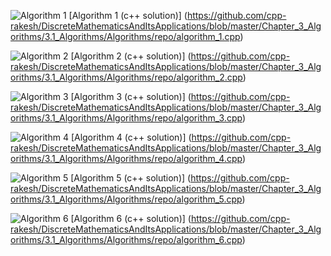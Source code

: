 ![Algorithm 1](https://github.com/cpp-rakesh/DiscreteMathematicsAndItsApplications/blob/master/Chapter_3_Algorithms/3.1_Algorithms/Algorithms/repo/algorithm_1.jpg)
[Algorithm 1 (c++ solution)] (https://github.com/cpp-rakesh/DiscreteMathematicsAndItsApplications/blob/master/Chapter_3_Algorithms/3.1_Algorithms/Algorithms/repo/algorithm_1.cpp)

![Algorithm 2](https://github.com/cpp-rakesh/DiscreteMathematicsAndItsApplications/blob/master/Chapter_3_Algorithms/3.1_Algorithms/Algorithms/repo/algorithm_2.jpg)
[Algorithm 2 (c++ solution)] (https://github.com/cpp-rakesh/DiscreteMathematicsAndItsApplications/blob/master/Chapter_3_Algorithms/3.1_Algorithms/Algorithms/repo/algorithm_2.cpp)

![Algorithm 3](https://github.com/cpp-rakesh/DiscreteMathematicsAndItsApplications/blob/master/Chapter_3_Algorithms/3.1_Algorithms/Algorithms/repo/algorithm_3.jpg)
[Algorithm 3 (c++ solution)] (https://github.com/cpp-rakesh/DiscreteMathematicsAndItsApplications/blob/master/Chapter_3_Algorithms/3.1_Algorithms/Algorithms/repo/algorithm_3.cpp)

![Algorithm 4](https://github.com/cpp-rakesh/DiscreteMathematicsAndItsApplications/blob/master/Chapter_3_Algorithms/3.1_Algorithms/Algorithms/repo/algorithm_4.jpg)
[Algorithm 4 (c++ solution)] (https://github.com/cpp-rakesh/DiscreteMathematicsAndItsApplications/blob/master/Chapter_3_Algorithms/3.1_Algorithms/Algorithms/repo/algorithm_4.cpp)

![Algorithm 5](https://github.com/cpp-rakesh/DiscreteMathematicsAndItsApplications/blob/master/Chapter_3_Algorithms/3.1_Algorithms/Algorithms/repo/algorithm_5.jpg)
[Algorithm 5 (c++ solution)] (https://github.com/cpp-rakesh/DiscreteMathematicsAndItsApplications/blob/master/Chapter_3_Algorithms/3.1_Algorithms/Algorithms/repo/algorithm_5.cpp)

![Algorithm 6](https://github.com/cpp-rakesh/DiscreteMathematicsAndItsApplications/blob/master/Chapter_3_Algorithms/3.1_Algorithms/Algorithms/repo/algorithm_6.jpg)
[Algorithm 6 (c++ solution)] (https://github.com/cpp-rakesh/DiscreteMathematicsAndItsApplications/blob/master/Chapter_3_Algorithms/3.1_Algorithms/Algorithms/repo/algorithm_6.cpp)

